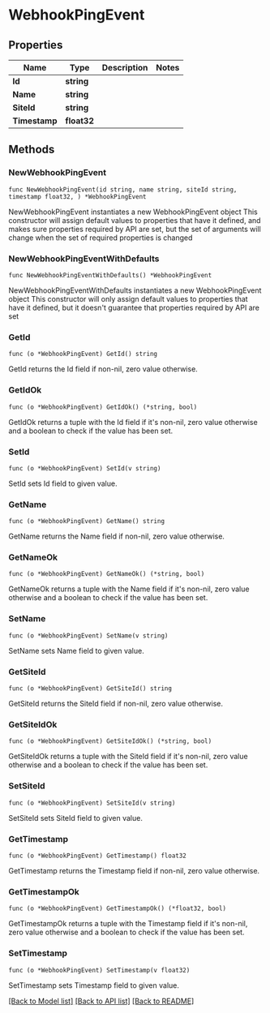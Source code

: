 # WebhookPingEvent

## Properties

Name | Type | Description | Notes
------------ | ------------- | ------------- | -------------
**Id** | **string** |  | 
**Name** | **string** |  | 
**SiteId** | **string** |  | 
**Timestamp** | **float32** |  | 

## Methods

### NewWebhookPingEvent

`func NewWebhookPingEvent(id string, name string, siteId string, timestamp float32, ) *WebhookPingEvent`

NewWebhookPingEvent instantiates a new WebhookPingEvent object
This constructor will assign default values to properties that have it defined,
and makes sure properties required by API are set, but the set of arguments
will change when the set of required properties is changed

### NewWebhookPingEventWithDefaults

`func NewWebhookPingEventWithDefaults() *WebhookPingEvent`

NewWebhookPingEventWithDefaults instantiates a new WebhookPingEvent object
This constructor will only assign default values to properties that have it defined,
but it doesn't guarantee that properties required by API are set

### GetId

`func (o *WebhookPingEvent) GetId() string`

GetId returns the Id field if non-nil, zero value otherwise.

### GetIdOk

`func (o *WebhookPingEvent) GetIdOk() (*string, bool)`

GetIdOk returns a tuple with the Id field if it's non-nil, zero value otherwise
and a boolean to check if the value has been set.

### SetId

`func (o *WebhookPingEvent) SetId(v string)`

SetId sets Id field to given value.


### GetName

`func (o *WebhookPingEvent) GetName() string`

GetName returns the Name field if non-nil, zero value otherwise.

### GetNameOk

`func (o *WebhookPingEvent) GetNameOk() (*string, bool)`

GetNameOk returns a tuple with the Name field if it's non-nil, zero value otherwise
and a boolean to check if the value has been set.

### SetName

`func (o *WebhookPingEvent) SetName(v string)`

SetName sets Name field to given value.


### GetSiteId

`func (o *WebhookPingEvent) GetSiteId() string`

GetSiteId returns the SiteId field if non-nil, zero value otherwise.

### GetSiteIdOk

`func (o *WebhookPingEvent) GetSiteIdOk() (*string, bool)`

GetSiteIdOk returns a tuple with the SiteId field if it's non-nil, zero value otherwise
and a boolean to check if the value has been set.

### SetSiteId

`func (o *WebhookPingEvent) SetSiteId(v string)`

SetSiteId sets SiteId field to given value.


### GetTimestamp

`func (o *WebhookPingEvent) GetTimestamp() float32`

GetTimestamp returns the Timestamp field if non-nil, zero value otherwise.

### GetTimestampOk

`func (o *WebhookPingEvent) GetTimestampOk() (*float32, bool)`

GetTimestampOk returns a tuple with the Timestamp field if it's non-nil, zero value otherwise
and a boolean to check if the value has been set.

### SetTimestamp

`func (o *WebhookPingEvent) SetTimestamp(v float32)`

SetTimestamp sets Timestamp field to given value.



[[Back to Model list]](../README.md#documentation-for-models) [[Back to API list]](../README.md#documentation-for-api-endpoints) [[Back to README]](../README.md)


